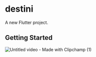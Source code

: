 # destini

A new Flutter project.

## Getting Started
![Untitled video - Made with Clipchamp (1)](https://github.com/user-attachments/assets/88e42c96-2456-4b1c-88aa-850812a5c19b)

